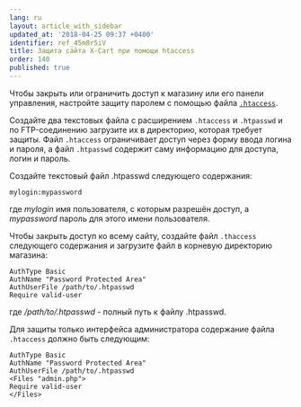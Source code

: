 ```yaml
---
lang: ru
layout: article_with_sidebar
updated_at: '2018-04-25 09:37 +0400'
identifier: ref_45m8r5iV
title: Защита сайта X-Cart при помощи htaccess
order: 140
published: true
---
```

Чтобы закрыть или ограничить доступ к магазину или его панели управления, настройте защиту паролем с помощью файла [`.htaccess`](https://ru.wikipedia.org/wiki/.htaccess "Защита сайта X-Cart при помощи htaccess").

Создайте два текстовых файла с расширением `.htaccess` и `.htpasswd` и по FTP-соединению загрузите их в директорию, которая требует защиты. Файл `.htaccess` ограничивает доступ через форму ввода логина и пароля, а файл `.htpasswd` содержит саму информацию для доступа, логин и пароль.  

Создайте текстовый файл .htpasswd следующего содержания: 

```
mylogin:mypassword
```

где _mylogin_ имя пользователя, с которым разрешён доступ, а _mypassword_ пароль для этого имени пользователя.

Чтобы закрыть доступ ко всему сайту, создайте файл `.thaccess` следующего содержания и загрузите файл в корневую директорию магазина:

```
AuthType Basic
AuthName "Password Protected Area"
AuthUserFile /path/to/.htpasswd
Require valid-user
```

где _/path/to/.htpasswd_ - полный путь к файлу .htpasswd.

Для защиты только интерфейса администратора содержание файла `.htaccess` должно быть следующим:

```
AuthType Basic
AuthName "Password Protected Area"
AuthUserFile /path/to/.htpasswd
<Files "admin.php">
Require valid-user
</Files>
```
